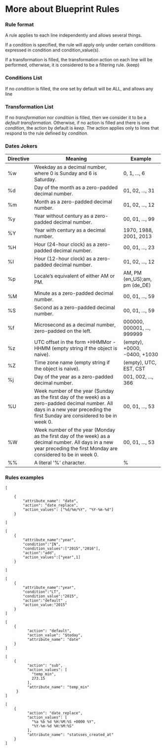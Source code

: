 # More about Blueprint Rules

### Rule format

A rule applies to each line independently and allows several things.

If a condition is specified, the rule will apply only under certain conditions expressed in condition and condition_value(s).

If a transformation is filled, the transformation action on each line will be performed, otherwise, it is considered to be a filtering rule. (keep)


### Conditions List

If no *condition* is filled, the one set by default will be ALL, and allows any line


### Transformation List
If no *transformation* nor *condition* is filled, then we consider it to be a *default transformation*. 
Otherwise, if no action is filled and there is one *condition*, the action by default is *keep*. 
The action applies only to lines that respond to the rule defined by *condition*. 



### Dates Jokers
| **Directive** | **Meaning** | **Example** |
| --- | --- | --- |
| %w | Weekday as a decimal number, where 0 is Sunday and 6 is Saturday.  | 0, 1, ..., 6 |
| %d | Day of the month as a zero-padded decimal number. | 01, 02, ..., 31 |
| %m | Month as a zero-padded decimal number.   | 01, 02, ..., 12 |
| %y | Year without century as a zero-padded decimal number.  | 00, 01, ..., 99 |
| %Y | Year with century as a decimal number.  | 1970, 1988, 2001, 2013 |
| %H | Hour (24-hour clock) as a zero-padded decimal number.  | 00, 01, ..., 23 |
| %I | Hour (12-hour clock) as a zero-padded decimal number.  | 01, 02, ..., 12 |
| %p | Locale’s equivalent of either AM or PM. | AM, PM (en\_US);am, pm (de\_DE) |
| %M | Minute as a zero-padded decimal number. | 00, 01, ..., 59 |
| %S | Second as a zero-padded decimal number. | 00, 01, ..., 59 |
| %f | Microsecond as a decimal number, zero-padded on the left. | 000000, 000001, ..., 999999 |
| %z | UTC offset in the form +HHMMor -HHMM (empty string if the object is naive).  | (empty), +0000, -0400, +1030 |
| %Z | Time zone name (empty string if the object is naive). | (empty), UTC, EST, CST |
| %j | Day of the year as a zero-padded decimal number. | 001, 002, ..., 366 |
| %U | Week number of the year (Sunday as the first day of the week) as a zero-padded decimal number. All days in a new year preceding the first Sunday are considered to be in week 0. | 00, 01, ..., 53 |
| %W | Week number of the year (Monday as the first day of the week) as a decimal number. All days in a new year preceding the first Monday are considered to be in week 0. | 00, 01, ..., 53 |
| %% | A literal &#39;%&#39; character. | % |




### Rules examples
```
[

    {
        "attribute_name": "date",
        "action": "date_replace",
        "action_values": ["%d/%m/%Y", "%Y-%m-%d"]
    }

]
```
```
[
    {
        "attribute_name":"year",
        "condition":"IN",
        "condition_values":["2015","2016"],
        "action":"add",
        "action_values":["year",1]
    }

]
```
```
[
    {
        "attribute_name":"year",
        "condition":"LT",
        "condition_value":"2015",
        "action":"default" ,
        "action_value:"2015"
    }
]
```
```
[
    {
          "action": "default",
          "action_value": "$today",
          "attribute_name": "date"
    }
]
```
```
[
    {
          "action": "sub",
          "action_values": [
            "temp_min",
            273.15
          ],
          "attribute_name": "temp_min"
     }
]
```
```
[
    {
          "action": "date_replace",
          "action_values": [
            "%a %b %d %H:%M:%S +0000 %Y",
            "%Y-%m-%d %H:%M:%S"
          ],
          "attribute_name": "statuses_created_at"
    }
]
```

